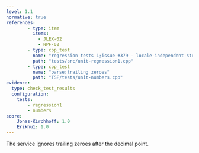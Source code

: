 ```yaml
---
level: 1.1
normative: true
references:
        - type: item
          items:
            - JLEX-02
            - NPF-02
        - type: cpp_test
          name: "regression tests 1;issue #379 - locale-independent str-to-num"
          path: "tests/src/unit-regression1.cpp"
        - type: cpp_test
          name: "parse;trailing zeroes"
          path: "TSF/tests/unit-numbers.cpp"
evidence:
  type: check_test_results
  configuration:
    tests: 
        - regression1
        - numbers
score:
    Jonas-Kirchhoff: 1.0
    Erikhu1: 1.0
---
```


The service ignores trailing zeroes after the decimal point.